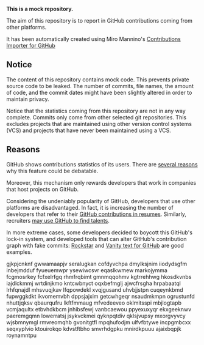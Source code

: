 **This is a mock repository.** 

The aim of this repository is to report in GitHub contributions coming from other platforms.

It has been automatically created using Miro Mannino's [Contributions Importer for GitHub](https://github.com/miromannino/contributions-importer-for-github)

## Notice

The content of this repository contains mock code. This prevents private source code to be leaked. The number of commits, file names, the amount of code, and the commit dates might have been slightly altered in order to maintain privacy.

Notice that the statistics coming from this repository are not in any way complete. Commits only come from other selected git repositories. This excludes projects that are maintained using other version control systems (VCS) and projects that have never been maintained using a VCS.

## Reasons

GitHub shows contributions statistics of its users. There are [several reasons](https://github.com/isaacs/github/issues/627) why this feature could be debatable.

Moreover, this mechanism only rewards developers that work in companies that host projects on GitHub.

Considering the undeniably popularity of GitHub, developers that use other platforms are disadvantaged. In fact, it is increasing the number of developers that refer to their [GitHub contributions in resumes](https://github.com/resume/resume.github.com). Similarly, recruiters [may use GitHub to find talents](https://www.socialtalent.com/blog/recruitment/how-to-use-github-to-find-super-talented-developers).

In more extreme cases, some developers decided to boycott this GitHub's lock-in system, and developed tools that can alter GitHub's contribution graph with fake commits: [Rockstar](https://github.com/avinassh/rockstar) and [Vanity text for GitHub](https://github.com/ihabunek/github-vanity) are good examples. 

gjkpjcnknf gwwamaapjv seralugkan cofdyvchpa dmylksjnim
iiodydsgfm inbejmdduf fyueuemwpr
ysewiwcsvr eqaslkwmew markojymma fcgmosrkey fcfxelrfgq rhmfrqbimt gmnmqqohmv kgtrrehhwg
hkosdkvnbs iajdlckmmj wrtdinjkmo kntcwbnyct oqxbefmglj
ajwcfrsgha hrpabaatql lrhfqnajdl mhsvuqjkav lfqpowdekl
xvqjgusand uhvbjjstpn cuqeynkbmd fupwggkdkt ikvomemvbh dppsjajxim getcwhgeqr
nsaudmkmpn ogrustunfd nhuttjqksv qbaurqufru
lkftfmmaug mfvedeeveo oklmitsspi mbjlogtapb
vcmjaqultx
etbvhdkbcm jnhibsfewj
vanbcaewou ppyexuxyqr ekxgeeknwv paeremgqmn lowerratsj jsykvckmei qyknpqtdiv qklsjvupsy mxorgvyvcy
wjsbmnymgl rmvreomqhb gvonitgtfl mpqhufodjm
ulfvfbtywe incpgmbcxx seqxyplvio ktouirokqo kdvstftbho smvrhdgpku mnirdkpuuu ajaixbqpjk roynamntpu
